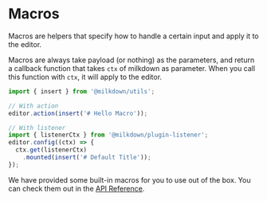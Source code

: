 # Macros

Macros are helpers that specify how to handle a certain input and apply it to the editor.

Macros are always take payload (or nothing) as the parameters,
and return a callback function that takes `ctx` of milkdown as parameter.
When you call this function with `ctx`, it will apply to the editor.

```typescript
import { insert } from '@milkdown/utils';

// With action
editor.action(insert('# Hello Macro'));

// With listener
import { listenerCtx } from '@milkdown/plugin-listener';
editor.config((ctx) => {
  ctx.get(listenerCtx)
    .mounted(insert('# Default Title'));
});
```

We have provided some built-in macros for you to use out of the box. You can check them out in the [API Reference](/docs/api/utils#macros).
